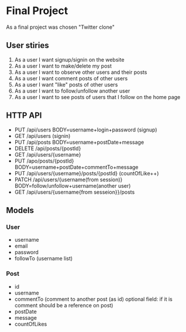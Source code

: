 # Final Project

As a final project was chosen "Twitter clone"

## User stiries

1. As a user I want signup/signin on the website
2. As a user I want to make/delete my post
3. As a user I want to observe other users and their posts
4. As a user I want comment posts of other users
5. As a user I want "like" posts of other users
6. As a user I want to follow/unfollow another user
7. As a user I want to see posts of users that I follow on the home page

## HTTP API

- PUT /api/users BODY=username+login+password (signup)
- GET /api/users (signin)
- PUT /api/posts BODY=username+postDate+message
- DELETE /api/posts/{postId}
- GET /api/users/{username}
- PUT /apo/posts/{postId} BODY=username+postDate+commentTo+message
- PUT /api/users/{username}/posts/{postId} (countOfLike++)
- PATCH /api/users/{username(from session)} BODY=follow/unfollow+username(another user)
- GET /api/users/{username{from sesseion}}/posts
  
## Models

### User

- username
- email
- password
- followTo (username list)

### Post

- id
- username
- commentTo (comment to another post (as id) optional field: if it is comment should be a reference on post)
- postDate
- message
- countOfLikes